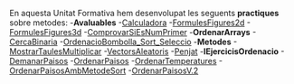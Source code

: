 En aquesta Unitat Formativa hem desenvolupat les seguents **practiques** sobre metodes:
-**Avaluables**
-[Calculadora](https://github.com/MarcMengual/Porfoli/blob/main/Moduls/M03/UF2/Exercicis_Avaluables/Ex1Calculadora.java)
-[FormulesFigures2d](https://github.com/MarcMengual/Porfoli/blob/main/Moduls/M03/UF2/Exercicis_Avaluables/Ex2.java)
-[FormulesFigures3d](https://github.com/MarcMengual/Porfoli/blob/main/Moduls/M03/UF2/Exercicis_Avaluables/Ex3.java)
-[ComprovarSiEsNumPrimer](https://github.com/MarcMengual/Porfoli/blob/main/Moduls/M03/UF2/Exercicis_Avaluables/Ex4.java)
-**OrdenarArrays**
-[CercaBinaria](https://github.com/MarcMengual/Porfoli/blob/main/Moduls/M03/UF2/Exercicis_Ordenar_Arrays/Cerca_binaria.java)
-[OrdenacioBombolla_Sort_Seleccio](https://github.com/MarcMengual/Porfoli/blob/main/Moduls/M03/UF2/Exercicis_Ordenar_Arrays/ordenacio.java)
-**Metodes**
-[MostrarTaulesMultiplicar](https://github.com/MarcMengual/Porfoli/blob/main/Moduls/M03/UF2/Exercicis_metodes/MostrarTaulesMultiplicar.java)
-[VectorsAleatoris](https://github.com/MarcMengual/Porfoli/blob/main/Moduls/M03/UF2/Exercicis_metodes/VectorsAleatoris.java)
-[Penjat](https://github.com/MarcMengual/Porfoli/blob/main/Moduls/M03/UF2/Exercicis_metodes/penjat.java)
-**IEjercicisOrdenacio**
-[DemanarPaisos](https://github.com/MarcMengual/Porfoli/blob/main/Moduls/M03/UF2/exercicis_Inici_m02/Ex04.java)
-[OrdenarPaisos](https://github.com/MarcMengual/Porfoli/blob/main/Moduls/M03/UF2/exercicis_Inici_m02/Ex1.java)
-[OrdenarTemperatures](https://github.com/MarcMengual/Porfoli/blob/main/Moduls/M03/UF2/exercicis_Inici_m02/Ex2.java)
-[OrdenarPaisosAmbMetodeSort](https://github.com/MarcMengual/Porfoli/blob/main/Moduls/M03/UF2/exercicis_Inici_m02/Ex3.java)
-[OrdenarPaisosV.2](https://github.com/MarcMengual/Porfoli/blob/main/Moduls/M03/UF2/exercicis_Inici_m02/ex4.java)
